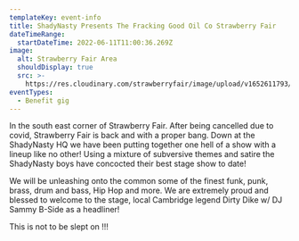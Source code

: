 ```yaml
---
templateKey: event-info
title: ShadyNasty Presents The Fracking Good Oil Co Strawberry Fair
dateTimeRange:
  startDateTime: 2022-06-11T11:00:36.269Z
image:
  alt: Strawberry Fair Area
  shouldDisplay: true
  src: >-
    https://res.cloudinary.com/strawberryfair/image/upload/v1652611793/Shady_Nasty_jq3nsw.jpg
eventTypes:
  - Benefit gig
---
```

In the south east corner of Strawberry Fair. After being cancelled due to covid, Strawberry Fair is back and with a proper bang. Down at the ShadyNasty HQ we have been putting together one hell of a show with a lineup like no other! Using a mixture of subversive themes and satire the ShadyNasty boys have concocted their best stage show to date!

We will be unleashing onto the common some of the finest funk, punk, brass, drum and bass, Hip Hop and more. We are extremely proud and blessed to welcome to the stage, local Cambridge legend Dirty Dike w/ DJ Sammy B-Side as a headliner!

This is not to be slept on !!!
